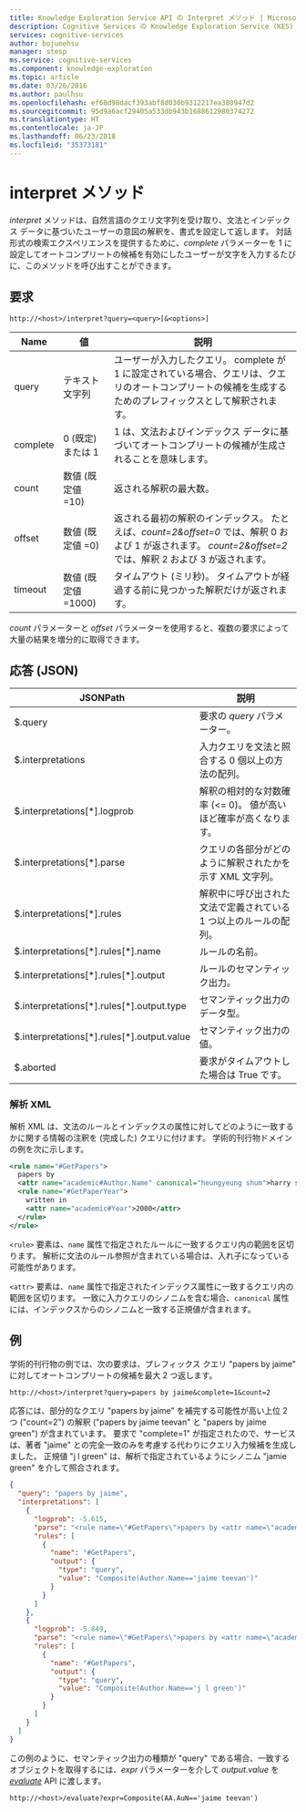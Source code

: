 ```yaml
---
title: Knowledge Exploration Service API の Interpret メソッド | Microsoft Docs
description: Cognitive Services の Knowledge Exploration Service (KES) API で Interpret メソッドを使用する方法について説明します。
services: cognitive-services
author: bojunehsu
manager: stesp
ms.service: cognitive-services
ms.component: knowledge-exploration
ms.topic: article
ms.date: 03/26/2016
ms.author: paulhsu
ms.openlocfilehash: ef68d98dacf393abf8d030b9312217ea380947d2
ms.sourcegitcommit: 95d9a6acf29405a533db943b1688612980374272
ms.translationtype: HT
ms.contentlocale: ja-JP
ms.lasthandoff: 06/23/2018
ms.locfileid: "35373181"
---
```

# <a name="interpret-method"></a>interpret メソッド
*interpret* メソッドは、自然言語のクエリ文字列を受け取り、文法とインデックス データに基づいたユーザーの意図の解釈を、書式を設定して返します。  対話形式の検索エクスペリエンスを提供するために、*complete* パラメーターを 1 に設定してオートコンプリートの候補を有効にしたユーザーが文字を入力するたびに、このメソッドを呼び出すことができます。

## <a name="request"></a>要求
`http://<host>/interpret?query=<query>[&<options>]`

Name|値| 説明
----|----|----
query    | テキスト文字列 | ユーザーが入力したクエリ。  complete が 1 に設定されている場合、クエリは、クエリのオートコンプリートの候補を生成するためのプレフィックスとして解釈されます。        
complete | 0 (既定) または 1 | 1 は、文法およびインデックス データに基づいてオートコンプリートの候補が生成されることを意味します。         
count    | 数値 (既定値 =10) | 返される解釈の最大数。         
offset   | 数値 (既定値 =0) | 返される最初の解釈のインデックス。  たとえば、*count=2&offset=0* では、解釈 0 および 1 が返されます。 *count=2&offset=2* では、解釈 2 および 3 が返されます。       
timeout  | 数値 (既定値 =1000) | タイムアウト (ミリ秒)。 タイムアウトが経過する前に見つかった解釈だけが返されます。

*count* パラメーターと *offset* パラメーターを使用すると、複数の要求によって大量の結果を増分的に取得できます。

## <a name="response-json"></a>応答 (JSON)
JSONPath     | 説明
---------|---------
$.query |要求の *query* パラメーター。
$.interpretations   |入力クエリを文法と照合する 0 個以上の方法の配列。
$.interpretations[\*].logprob   |解釈の相対的な対数確率 (<= 0)。  値が高いほど確率が高くなります。
$.interpretations[\*].parse |クエリの各部分がどのように解釈されたかを示す XML 文字列。
$.interpretations[\*].rules |解釈中に呼び出された文法で定義されている 1 つ以上のルールの配列。
$.interpretations[\*].rules[\*].name    |ルールの名前。
$.interpretations[\*].rules[\*].output  |ルールのセマンティック出力。
$.interpretations[\*].rules[\*].output.type |セマンティック出力のデータ型。
$.interpretations[\*].rules[\*].output.value|セマンティック出力の値。  
$.aborted | 要求がタイムアウトした場合は True です。

### <a name="parse-xml"></a>解析 XML
解析 XML は、文法のルールとインデックスの属性に対してどのように一致するかに関する情報の注釈を (完成した) クエリに付けます。  学術的刊行物ドメインの例を次に示します。

```xml
<rule name="#GetPapers">
  papers by 
  <attr name="academic#Author.Name" canonical="heungyeung shum">harry shum</attr>
  <rule name="#GetPaperYear">
    written in
    <attr name="academic#Year">2000</attr>
  </rule>
</rule>
```

`<rule>` 要素は、`name` 属性で指定されたルールに一致するクエリ内の範囲を区切ります。  解析に文法のルール参照が含まれている場合は、入れ子になっている可能性があります。

`<attr>` 要素は、`name` 属性で指定されたインデックス属性に一致するクエリ内の範囲を区切ります。  一致に入力クエリのシノニムを含む場合、`canonical` 属性には、インデックスからのシノニムと一致する正規値が含まれます。

## <a name="example"></a>例
学術的刊行物の例では、次の要求は、プレフィックス クエリ "papers by jaime" に対してオートコンプリートの候補を最大 2 つ返します。

`http://<host>/interpret?query=papers by jaime&complete=1&count=2`

応答には、部分的なクエリ "papers by jaime" を補完する可能性が高い上位 2 つ ("count=2") の解釈 ("papers by jaime teevan" と "papers by jaime green") が含まれています。  要求で "complete=1" が指定されたので、サービスは、著者 "jaime" との完全一致のみを考慮する代わりにクエリ入力候補を生成しました。 正規値 "j l green" は、解析で指定されているようにシノニム "jamie green" を介して照合されます。


```json
{
  "query": "papers by jaime",
  "interpretations": [
    {
      "logprob": -5.615,
      "parse": "<rule name=\"#GetPapers\">papers by <attr name=\"academic#Author.Name\">jaime teevan</attr></rule>",
      "rules": [
        {
          "name": "#GetPapers",
          "output": {
            "type": "query",
            "value": "Composite(Author.Name=='jaime teevan')"
          }
        }
      ]
    },
    {
      "logprob": -5.849,
      "parse": "<rule name=\"#GetPapers\">papers by <attr name=\"academic#Author.Name\" canonical=\"j l green\">jaime green</attr></rule>",
      "rules": [
        {
          "name": "#GetPapers",
          "output": {
            "type": "query",
            "value": "Composite(Author.Name=='j l green')"
          }
        }
      ]
    }
  ]
}
```  

この例のように、セマンティック出力の種類が "query" である場合、一致するオブジェクトを取得するには、*expr* パラメーターを介して *output.value* を [*evaluate*](evaluateMethod.md) API に渡します。

`http://<host>/evaluate?expr=Composite(AA.AuN=='jaime teevan')`
  
